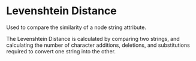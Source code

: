 # Levenshtein Distance

Used to compare the similarity of a node string attribute.

The Levenshtein Distance is calculated by comparing two strings, and
calculating the number of character additions, deletions, and
substitutions required to convert one string into the other.
